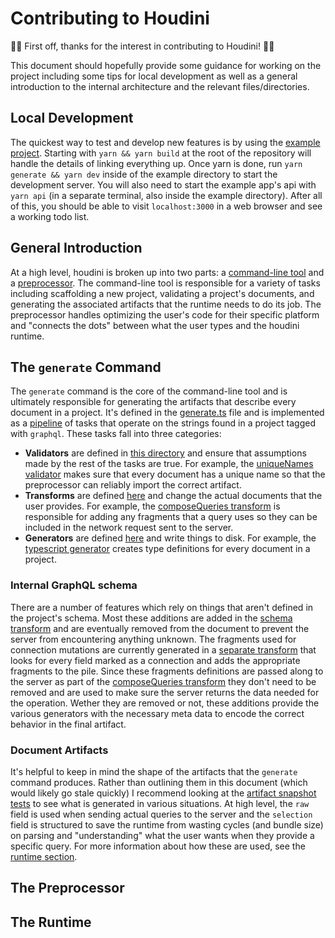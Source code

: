 # Contributing to Houdini

🎉🎉 First off, thanks for the interest in contributing to Houdini! 🎉🎉

This document should hopefully provide some guidance for working on the project including
some tips for local development as well as a general introduction to the internal architecture
and the relevant files/directories.

## Local Development

The quickest way to test and develop new features is by using the [example project](./example).
Starting with `yarn && yarn build` at the root of the repository will handle the details
of linking everything up. Once yarn is done, run `yarn generate && yarn dev` inside of the example
directory to start the development server. You will also need to start the example app's api with
`yarn api` (in a separate terminal, also inside the example directory). After all of this, you
should be able to visit `localhost:3000` in a web browser and see a working todo list.

## General Introduction

At a high level, houdini is broken up into two parts: a [command-line tool](./packages/houdini/cmd)
and a [preprocessor](./packages/houdini-preprocess). The command-line tool is responsible for a
variety of tasks including scaffolding a new project, validating a project's documents, and
generating the associated artifacts that the runtime needs to do its job. The preprocessor
handles optimizing the user's code for their specific platform and "connects the dots"
between what the user types and the houdini runtime.

## The `generate` Command

The `generate` command is the core of the command-line tool and is ultimately responsible for generating
the artifacts that describe every document in a project. It's defined in the
[generate.ts](./packages/houdini/cmd/generate.ts) file and is implemented as a
[pipeline](./packages/houdini/cmd/generate.ts#L34-L44) of tasks that operate on the strings found in a project
tagged with `graphql`. These tasks fall into three categories:

-   **Validators** are defined in [this directory](./packages/houdini/cmd/validators) and ensure that
    assumptions made by the rest of the tasks are true. For example, the
    [uniqueNames validator](./packages/houdini/cmd/validators/uniqueNames.ts) makes sure that every document
    has a unique name so that the preprocessor can reliably import the correct artifact.
-   **Transforms** are defined [here](./packages/houdini/cmd/transforms) and
    change the actual documents that the user provides. For example, the
    [composeQueries transform](./packages/houdini/cmd/transforms/composeQueries.ts) is responsible for adding
    any fragments that a query uses so they can be included in the network request sent to the server.
-   **Generators** are defined [here](./packages/houdini/cmd/generators) and write things to disk. For example, the
    [typescript generator](./packages/houdini/cmd/generators/typescript.ts) creates type definitions for every
    document in a project.

### Internal GraphQL schema

There are a number of features which rely on things that aren't defined in the project's schema.
Most these additions are added in the [schema transform](./packages/houdini/cmd/transforms/schema.ts) and are eventually
removed from the document to prevent the server from encountering anything unknown.
The fragments used for connection mutations are currently generated in a
[separate transform](./packages/houdini/cmd/transforms/connections.ts) that looks for every field marked as a
connection and adds the appropriate fragments to the pile. Since these fragments definitions are passed along to the server
as part of the [composeQueries transform](./packages/houdini/cmd/transforms/composeQueries.ts) they don't need to be removed
and are used to make sure the server returns the data needed for the operation. Wether they are removed or not,
these additions provide the various generators with the necessary meta data to encode the correct behavior in the final artifact.

### Document Artifacts

It's helpful to keep in mind the shape of the artifacts that the `generate` command produces. Rather than outlining
them in this document (which would likely go stale quickly) I recommend looking at the
[artifact snapshot tests](packages/houdini/cmd/generators/artifacts/artifacts.test.ts) to see what is generated in various
situations. At high level, the `raw` field is used when sending actual queries
to the server and the `selection` field is structured to save the runtime from wasting cycles (and bundle size)
on parsing and "understanding" what the user wants when they provide a specific query. For more information about how these
are used, see the [runtime section](#the-runtime).

## The Preprocessor

## The Runtime
